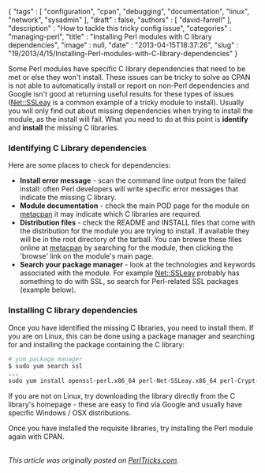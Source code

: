 {
   "tags" : [
      "configuration",
      "cpan",
      "debugging",
      "documentation",
      "linux",
      "network",
      "sysadmin"
   ],
   "draft" : false,
   "authors" : [
      "david-farrell"
   ],
   "description" : "How to tackle this tricky config issue",
   "categories" : "managing-perl",
   "title" : "Installing Perl modules with C library dependencies",
   "image" : null,
   "date" : "2013-04-15T18:37:26",
   "slug" : "19/2013/4/15/Installing-Perl-modules-with-C-library-dependencies"
}


Some Perl modules have specific C library dependencies that need to be met or else they won't install. These issues can be tricky to solve as CPAN is not able to automatically install or report on non-Perl dependencies and Google isn't good at returning useful results for these types of issues ([Net::SSLeay](https://metacpan.org/module/MIKEM/Net-SSLeay-1.54/lib/Net/SSLeay.pod) is a common example of a tricky module to install). Usually you will only find out about missing dependencies when trying to install the module, as the install will fail. What you need to do at this point is **identify** and **install** the missing C libraries.

### Identifying C Library dependencies

Here are some places to check for dependencies:

-   **Install error message** - scan the command line output from the failed install: often Perl developers will write specific error messages that indicate the missing C library.
-   **Module documentation** - check the main POD page for the module on [metacpan](https://metacpan.org/) it may indicate which C libraries are required.
-   **Distribution files** - check the README and INSTALL files that come with the distribution for the module you are trying to install. If available they will be in the root directory of the tarball. You can browse these files online at [metacpan](https://metacpan.org/) by searching for the module, then clicking the 'browse' link on the module's main page.
-   **Search your package manager** - look at the technologies and keywords associated with the module. For example [Net::SSLeay](https://metacpan.org/module/MIKEM/Net-SSLeay-1.54/lib/Net/SSLeay.pod) probably has something to do with SSL, so search for Perl-related SSL packages (example below).

### Installing C library dependencies

Once you have identified the missing C libraries, you need to install them. If you are on Linux, this can be done using a package manager and searching for and installing the package containing the C library:

```perl
# yum package manager
$ sudo yum search ssl
...
sudo yum install openssl-perl.x86_64 perl-Net-SSLeay.x86_64 perl-Crypt-SSLeay.x86_64
```

If you are not on Linux, try downloading the library directly from the C library's homepage - these are easy to find via Google and usually have specific Windows / OSX distributions.

Once you have installed the requisite libraries, try installing the Perl module again with CPAN.

\
*This article was originally posted on [PerlTricks.com](http://perltricks.com).*
